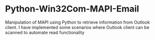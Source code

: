 # Python-Win32Com-MAPI-Email
Manipulation of MAPI using Python to retrieve information from Outlook client. I have implemented some scenarios where Outlook client can be scanned to automate read functionality
